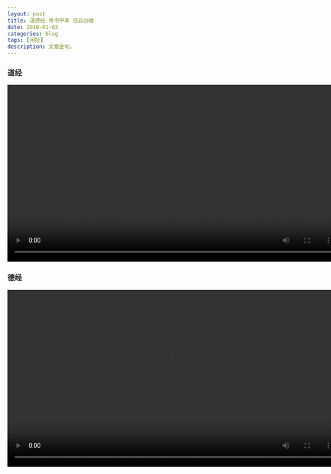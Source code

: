 ```yaml
---
layout: post
title: 道德经 帛书甲本 白云出岫
date: 2018-01-03
categories: blog
tags: [闲扯]
description: 文章金句。
---
```

### 道经

<center><p><video controls="controls" width="750" height="400" src="http://pgccdn.v.baidu.com/1619351278_2680263457_20170107144954.mp4?authorization=bce-auth-v1%2Fc308a72e7b874edd9115e4614e1d62f6%2F2017-01-07T06%3A53%3A13Z%2F-1%2F%2Fb9e070e3bf19fd6e1cff6337ca11f80eae3fe9fc8621a1c575890c2c88a104b0&responseCacheControl=max-age%3D8640000&responseExpires=Mon%2C+17+Apr+2017+14%3A53%3A13+GMT&xcode=6169d853922d48b021a8ec076b17f1eb7cd19e1d6273e60d&time=1515036032
"></video></p>
</center>


### 德经

<center><p><video controls="controls" width="750" height="400" src="http://58.51.194.150/wgdcdn.inter.qiyi.com/videos/v1/20140531/fe/c2/a7/2e9268c8d1e444917fd06ded58ce5630.mp4?key=0070e573f90a4b91970f7f8eb853735f&dis_k=689d6671d9d14633fc9c9ec94f06172c&dis_t=1514953582&src=iqiyi.com&uuid=a794c63-5a4c5b6e-be&m=v&qd_ip=7bcfe5eb&qd_p=7bcfe5eb&qd_k=0002c833da3887dbdc01b108dc76a241&qd_src=02020031010000000000&ssl=&ip=123.207.229.235&qd_vip=0&dis_src=vrs&qd_uid=0&qdv=1&qd_tm=1514953582106&wshc_tag=0&wsts_tag=5a4c5b73&wsid_tag=7724d71d&wsiphost=ipdbm
"></video></p>
</center>

